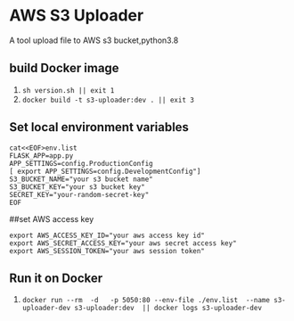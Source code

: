 # AWS S3 Uploader
A tool upload file to AWS s3 bucket,python3.8

## build Docker image
1. `sh version.sh || exit 1`
2. `docker build -t s3-uploader:dev . || exit 3`


## Set local environment variables
```
cat<<EOF>env.list
FLASK_APP=app.py
APP_SETTINGS=config.ProductionConfig
[ export APP_SETTINGS=config.DevelopmentConfig"]
S3_BUCKET_NAME="your s3 bucket name"
S3_BUCKET_KEY="your s3 bucket key"
SECRET_KEY="your-random-secret-key"
EOF
```
##set AWS access key
```
export AWS_ACCESS_KEY_ID="your aws access key id"
export AWS_SECRET_ACCESS_KEY="your aws secret access key"
export AWS_SESSION_TOKEN="your aws session token"
```
## Run it on Docker
1. `docker run --rm  -d   -p 5050:80 --env-file ./env.list  --name s3-uploader-dev s3-uploader:dev  || docker logs s3-uploader-dev`

